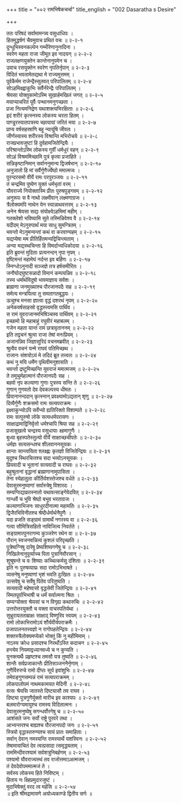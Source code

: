 +++
title = "००२ रामभिषेकचर्चा"
title_english = "002 Dasaratha s Desire"

+++
<div class="audioEmbed"  caption="श्रीराम-हरिसीताराममूर्ति-घनपाठिभ्यां वचनम्" src="https://archive.org/download/Ramayana-recitation-Sriram-harisItArAmamUrti-Ghanapaati-v2/Kanda_2/Kanda_2_AYK-002-Ramabhisheka_Charcha.mp3"></div>

ततः परिषदं सर्वामामन्त्र्य वसुधाधिपः ।  
हितमुद्धर्षणं चैवमुवाच प्रथितं वचः ॥ २-२-१  
दुन्धुभिस्वनकल्पेन गम्भीरेणानुनादिना ।  
स्वरेण महता राजा जीमूत इव नादयन् ॥ २-२-२  
राजलक्षणयुक्तेन कान्तेनानुपमेन च ।  
उवाच रसयुक्तेन स्वरेण नृपतिर्नृपान् ॥ २-२-३  
विदितं भवतामेतद्यथा मे राज्यमुत्तमम् ।  
पूर्वकैर्मम राजेन्द्रैस्सुतवत् परिपालितम् ॥ २-२-४  
सोऽहमिक्ष्ह्वाकुभिः सर्वैर्नरेन्द्रैः परिपालितम् ।  
श्रेयसा योक्तुकामोऽस्मि सुखार्हमखिलं जगत् ॥ २-२-५  
मयाप्याचरितं पूर्वैः पन्थानमनुगच्छता ।  
प्रजा नित्यमनिद्रेण यथाशक्त्यभिरक्षिताः ॥ २-२-६  
इदं शरीरं कृत्स्नस्य लोकस्य चरता हितम् ।  
पाण्डुरस्यातपत्रस्य च्छायायां जरितं मया ॥ २-२-७  
प्राप्य वर्षसहस्राणि बहू न्यायूंषि जीवतः ।  
जीर्णस्यास्य शरीरस्य विश्रान्ति मभिरोचये ॥ २-२-८  
राजप्रभावजुष्टां हि दुर्वहामजितेन्द्रियैः ।  
परिश्रान्तोऽस्मि लोकस्य गुर्वीं धर्मधुरं वहन् ॥ २-२-९  
सोऽहं विश्रममिच्छामि पुत्रं कृत्वा प्रजाहिते ।  
सन्निकृष्टानिमान् सर्वाननुमान्य द्विजर्षभान् ॥ २-२-१०  
अनुजातो हि मां सर्वैर्गुणैर्ज्येष्ठो ममात्मजः ।  
पुरन्दरसमो वीर्ये रामः परपुरञ्जयः ॥ २-२-११  
तं चन्द्रमिव पुष्येण युक्तं धर्मभृतां वरम् ।  
यौवराज्ये नियोक्तास्मि प्रीतः पुरुषपुङ्गवम् ॥ २-२-१२  
अनुरूपः स वै नाथो लक्ष्मीवान् लक्ष्मणाग्रजः ।  
त्रैलोक्यमपि नाथेन येन स्यान्नाथवत्तरम् ॥ २-२-१३  
अनेन श्रेयसा सद्यः संयोक्ष्येऽहमिमां महीम् ।  
गतक्लेशो भविष्यामि सुते तस्मिन्निवेश्य वै ॥ २-२-१४  
यदीदम् मेऽनुरुपार्थं मया साधु सुमन्त्रितम् ।  
भवन्तो मेऽनुमन्यन्तां कथं वा करवाण्यहम् ॥ २-२-१५  
यद्यप्येषा मम प्रीतिर्हितमन्यद्विचिन्त्यताम् ।  
अन्या मद्यस्थचिन्ता हि विमर्दाभ्यधिकोदया ॥ २-२-१६  
इति ब्रुवन्तं मुदिताः प्रत्यनन्दन् नृपा नृपम् ।  
वृष्टिमन्तं महामेघं नर्दन्त इव बर्हिणः ॥ २-२-१७  
स्निग्धोऽनुनादी सञ्जज्ञे तत्र हर्षसमीरितः ।  
जनौघोद्घुष्टसन्नादो विमानं कम्पयन्निव ॥ २-२-१८  
तस्य धर्मार्थविदुषो भावमाज्ञाय सर्वशः ।  
ब्राह्मणा जनमुख्याश्च पौरजानपदैः सह ॥ २-२-१९  
समेत्य मन्त्रयित्वा तु समतागतबुद्धयः ।  
ऊचुश्च मनसा ज्ञात्वा वृद्धं दशरथं नृपम् ॥ २-२-२०  
अनेकवर्षसाहस्रो वृद्धस्त्त्वमसि पार्थिव ।  
स रामं युवराजानमभिषिञ्चस्व पार्थिवम् ॥ २-२-२१  
इच्छामो हि महाबाहुं रघुवीरं महाबलम् ।  
गजेन महता यान्तं रामं छत्रावृताननम् ॥ २-२-२२  
इति तद्वचनं श्रुत्वा राजा तेषां मनःप्रियम् ।  
अजानन्निव जिज्ञासुरिदं वचनमब्रवीत् ॥ २-२-२३  
श्रुत्वैव वचनं यन्मे राघवं पतिमिच्छथ ।  
राजानः संशयोऽयं मे तदिदं ब्रूत तत्त्वतः ॥ २-२-२४  
कथं नु मयि धर्मेण पृथिवीमनुशासति ।  
भवन्तो द्रष्टुमिच्छन्ति युवराजं ममात्मजम् ॥ २-२-२५  
ते तमूचुर्महात्मानं पौरजानपदैः सह ।  
बहवो नृप कल्याणा गुणाः पुत्रस्य सन्ति ते ॥ २-२-२६  
गुणान् गुणवतो देव देवकल्पस्य धीमतः ।  
प्रियानानन्ददान् कृत्स्नान् प्रवक्ष्यामोऽद्यतान् शृणु ॥ २-२-२७  
दिव्यैर्गुणैः शक्रसमो रामः सत्यपराक्रमः ।  
इक्ष्वाकुभ्योऽपि सर्वेभ्यो ह्यतिरिक्तो विशाम्पते ॥ २-२-२८  
रामः सत्पुरुषो लोके सत्यधर्मपरायणः ।  
साक्षाद्रामाद्विनिर्वृत्तो धर्मश्चापि श्रिया सह ॥ २-२-२९  
प्रजासुखत्वे चन्द्रस्य वसुधायाः क्ष्हमागुणैः ।  
बुध्या बृहस्पतेस्तुल्यो वीर्ये साक्षाच्छचीपतेः ॥ २-२-३०  
धर्मज्ञः सत्यसन्धश्च शीलवाननसूयकः ।  
क्षान्तः सान्त्वयिता श्लक्ष्ह्णः कृतज्ञो विजितेन्द्रियः ॥ २-२-३१  
मृदुश्च स्थिरचित्तश्च सदा भव्योऽनसूयकः ।  
प्रियवादी च भूतानां सत्यवादी च राघवः ॥ २-२-३२  
बहुश्रुतानां वृद्धानां ब्राह्मणानामुपासिता ।  
तेना स्येहातुला कीर्तिर्यशस्तेजश्च वर्धते ॥ २-२-३३  
देवासुरमनुष्याणां सर्वास्त्रेषु विशारदः ।  
सम्यग्विद्याव्रतस्नातो यथावत्साङ्गेवेदवित् ॥ २-२-३४  
गान्धर्वे च भुवि श्रेष्ठो बभूव भरताग्रजः ।  
कल्याणाभिजनः साधुरदीनात्मा महामतिः ॥ २-२-३५  
द्विजैरभिविनीतश्च श्रेष्ठैर्धर्मार्थनैपुणैः ।  
यदा व्रजति सङ्ग्रामं ग्रामार्थे नगरस्य वा ॥ २-२-३६  
गत्वा सौमित्रिसहितो नाविजित्य निवर्तते ।  
सङ्ग्रामात्पुनरागम्य कुञ्जरेण रथेन वा ॥ २-२-३७  
पौरान् स्वजनवन्नित्यं कुशलं परिपृच्छति ।  
पुत्रेष्वग्निषु दारेषु प्रेष्यशिष्यगणेषु च ॥ २-२-३८  
निखिलेनानुपूर्व्याच्च पिता पुत्रानिवौरसान् ।  
शुश्रूषन्ते च वः शिष्याः कच्चित्कर्मसु दंशिताः ॥ २-२-३९  
इति नः पुरुषव्याघ्रः सदा रामोऽभिभाषते ।  
व्यसनेषु मनुष्याणां भृशं भवति दुःखितः ॥ २-२-४०  
उत्सवेषु च सर्वेषु पितेव परितुष्यति ।  
सत्यवादी महेष्वासो वृद्धसेवी जितेन्द्रियः ॥ २-२-४१  
स्मितपूर्वाभिभाषी च धर्मं सर्वात्मना श्रितः ।  
सम्यग्योक्ता श्रेयसां च न विगृह्य कथारुचिः ॥ २-२-४२  
उत्तरोत्तरयुक्तौ च वक्ता वाचस्पतिर्यथा ।  
सुभ्रूरायतताम्राक्षः साक्षाद् विष्णुरिव स्वयम् ॥ २-२-४३  
रामो लोकाभिरामोऽयं शौर्यवीर्यपराक्रमैः ।  
प्रजापालनतत्त्वज्ञो न रागोपहतेन्द्रियः ॥ २-२-४४  
शक्तस्त्रैलोक्यमप्येको भोक्तुं किं नु महीमिमाम् ।  
नाऽस्य क्रोधः प्रसादश्च निरर्थोऽस्ति कदाचन ॥ २-२-४५  
हन्त्येव नियमाद्वध्यानवध्ये च न कुप्यति ।  
युनक्त्यर्थैः प्रहृष्टश्च तमसौ यत्र तुष्यति ॥ २-२-४६  
शान्तैः सर्वप्रजाकान्तैः प्रीतिसञ्जननैर्नृणाम् ।  
गुणैर्विरुरुचे रामो दीप्तः सूर्य इवांशुभिः ॥ २-२-४७  
तमेवङ्गुणसम्पन्नं रामं सत्यपराक्रमम् ।  
लोकपालोपमं नाथमकामयत मेदिनी ॥ २-२-४८  
वत्सः श्रेयसि जातस्ते दिष्ट्यासौ तव राघव ।  
दिष्ट्या पुत्रगुणैर्युक्तो मारीच इव काश्यपः ॥ २-२-४९  
बलमारोग्यमायुश्च रामस्य विदितात्मनः ।  
देवासुरमनुष्येषु सगन्धर्वोरगेषु च ॥ २-२-५०  
आशंसते जनः सर्वो राष्ट्रे पुरवरे तथा ।  
आभ्यन्तरश्च बाह्यश्च पौरजानपदो जनः ॥ २-२-५१  
स्त्रियो वृद्धास्तरुण्यश्च सायं प्रातः समाहिताः ।  
सर्वान् देवान् नमस्यन्ति रामस्यार्थे यशस्विनः ॥ २-२-५२  
तेषामायाचितं देव त्वत्प्रसादा त्समृद्ध्यताम् ।  
राममिन्दीवरश्यामं सर्वशत्रुनिबर्हणम् ॥ २-२-५३  
पश्यामो यौवराज्यस्थं तव राजोत्तमाऽअत्मजम् ।  
तं देवदेवोपममात्मजं ते ।  
सर्वस्य लोकस्य हिते निविष्टम् ।  
हिताय नः क्ष्हिप्रमुदारजुष्टं ।  
मुदाभिषेक्तुं वरद त्व मर्हसि ॥ २-२-५४  
॥ इति श्रीमद्रामायणे अयोध्यकाण्डे द्वितीय सर्गः ॥